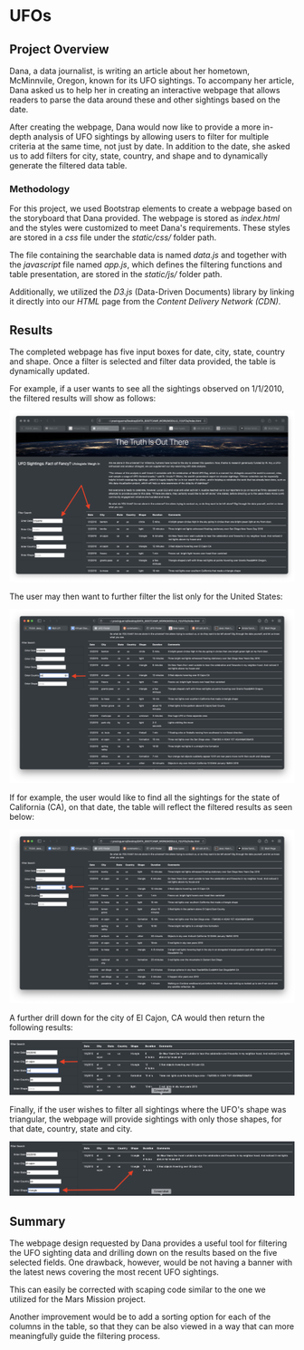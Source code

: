 # UFOs

## Project Overview

Dana, a data journalist, is writing an article about her hometown, McMinnvile, Oregon, known for its UFO sightings. To accompany her article, Dana asked us to help her in creating an interactive webpage that allows readers to parse the data around these and other sightings based on the date.

After creating the webpage, Dana would now like to provide a more in-depth analysis of UFO sightings by allowing users to filter for multiple criteria at the same time, not just by date. In addition to the date, she asked us to add filters for city, state, country, and shape and to dynamically generate the filtered data table.

### Methodology

For this project, we used Bootstrap elements to create a webpage based on the storyboard that Dana provided. The webpage is stored as *index.html* and the styles were customized to meet Dana's requirements. These styles are stored in a *css* file under the *static/css/* folder path.

The file containing the searchable data is named *data.js* and together with the *javascript* file named *app.js*, which defines the filtering functions and table presentation, are stored in the *static/js/* folder path.

Additionally, we utilized the *D3.js* (Data-Driven Documents) library by linking it directly into our *HTML* page from the *Content Delivery Network (CDN)*.

## Results

The completed webpage has five input boxes for date, city, state, country and shape. Once a filter is selected and filter data provided, the table is dynamically updated.

For example, if a user wants to see all the sightings observed on 1/1/2010, the filtered results will show as follows:

![filter on date](static/images/filter_by_date.png)

The user may then want to further filter the list only for the United States:

![filter on country](static/images/filter_by_country.png)

If for example, the user would like to find all the sightings for the state of California (CA), on that date, the table will reflect the filtered results as seen below:

![filter on state](static/images/filter_by_state.png)

A further drill down for the city of El Cajon, CA would then return the following results:

![filter on city](static/images/filter_by_city.png)

Finally, if the user wishes to filter all sightings where the UFO's shape was triangular, the webpage will provide sightings with only those shapes, for that date, country, state and city.

![filter on shape](static/images/filter_by_shape.png)

## Summary

The webpage design requested by Dana provides a useful tool for filtering the UFO sighting data and drilling down on the results based on the five selected fields. One drawback, however, would be not having a banner with the latest news covering the most recent UFO sightings.

This can easily be corrected with scaping code similar to the one we utilized for the Mars Mission project. 

Another improvement would be to add a sorting option for each of the columns in the table, so that they can be also viewed in a way that can more meaningfully guide the filtering process.
